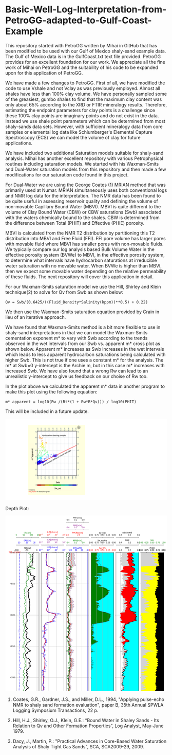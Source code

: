 # Basic-Well-Log-Interpretation-from-PetroGG-adapted-to-Gulf-Coast-Example

This repository started with PetroGG written by Mihai in GitHub that has been modified to be used with our Gulf of Mexico shaly-sand example data. The Gulf of Mexico data is in the GulfCoast.txt text file provided. PetroGG provides for an excellent foundation for our work. We appreciate all the fine work of Mihai on PetroGG and the suitability of his code to be expanded upon for this application of PetroGG. 

We have made a few changes to PetroGG. First of all, we have modified the code to use Vshale and not Vclay as was previously employed. Almost all shales have less than 100% clay volume. We have personally sampled some of the greasiest, gumbo shales to find that the maximum clay content was only about 65% according to the XRD or FTIR mineralogy results. Therefore, estimating the endpoint parameters for clay points is a challenge since these 100% clay points are imaginary points and do not exist in the data. Instead we use shale point parameters which can be determined from most shaly-sands data sets. However, with sufficient mineralogy data from core samples or elemental log data like Schlumberger's Elemental Capture Spectroscopy (ECS) we can model the volume of clay for future applications. 

We have included two additional Saturation models suitable for shaly-sand analysis. Mihai has another excellent repository with various Petrophysical routines including saturation models. We started with his Waxman-Smits and Dual-Water saturation models from this repository and then made a few modifications for our saturation code found in this project. 

For Dual-Water we are using the George Coates (1) MRIAN method that was primarily used at Numar. MRIAN simultaneously uses both conventional logs and NMR log data for the interpretation. The NMR data has been found to be quite useful in assessing reservoir quality and defining the volume of non-movable Capillary Bound Water (MBVI). MBVI is quite different to the volume of Clay Bound Water (CBW) or CBW saturations (Swb) associated with the waters chemically bound to the shales. CBW is determined from the difference between Total (PHIT) and Effective (PHIE) porosity. 

MBVI is calculated from the NMR T2 distribution by partitioning this T2 distribution into MBVI and Free Fluid (FFI). FFI pore volume has larger pores with movable fluid where MBVI has smaller pores with non-movable fluids. We typically compare our log analysis based Bulk Volume Water in the effective porosity system (BVWe) to MBVI, in the effective porosity system, to determine what intervals have hydrocarbon saturations at irreducible water saturation with no movable water. When BVWe is higher than MBVI, then we expect some movable water depending on the relative permeability of these fluids. The next repository will cover this application in detail. 

For our Waxman-Smits saturation model we use the Hill, Shirley and Klein technique(2) to solve for Qv from Swb as shown below:

    Qv = Swb/(0.6425/((Fluid_Density*Salinity(kppm))**0.5) + 0.22) 

We then use the Waxman-Smits saturation equation provided by Crain in lieu of an iterative approach. 

We have found that Waxman-Smits method is a bit more flexible to use in shaly-sand interpretations in that we can model the Waxman-Smits cementation exponent m* to vary with Swb according to the trends observed in the wet intervals from our Swb vs. apparent m* cross plot as shown below.  Apparent m* increases as Swb increases in the wet intervals which leads to less apparent hydrocarbon saturations being calculated with higher Swb.  This is not true if one uses a constant m* for the analysis. The m* at Swb=0 y-intercept is the Archie m, but in this case m* increases with increased Swb. We have also found that a wrong Rw can lead to an unrealistic y-intercept to give us feedback on our choise of Rw too.

In the plot above we calculated the apparent m* data in another program to make this plot using the following equation:

    m* apparent = log10(Rw /(Rt*(1 + Rw*B*Qv))) / log10(PHIT)  

This will be included in a future update.


![Mstar_Image](apparent_mstar.png)

Depth Plot:

![Depth_Image](depthPlot.png)






1. Coates, G.R., Gardner, J.S., and Miller, D.L., 1994, "Applying pulse-echo NMR to shaly sand formation evaluation", paper B, 35th Annual SPWLA Logging Symposium Transactions, 22 p.

2. Hill, H.J., Shirley, O.J., Klein, G.E.: “Bound Water in Shaley Sands - Its Relation to Qv and Other Formation Properties”, Log Analyst, May-June 1979.

3. Dacy, J., Martin, P.: "Practical Advances in Core-Based Water Saturation Analysis of Shaly Tight Gas Sands", SCA, SCA2009-29, 2009.


